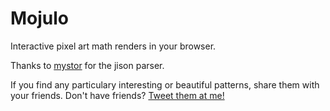 Mojulo
======
Interactive pixel art math renders in your browser. 



Thanks to [mystor](https://github.com/mystor) for the jison parser.

If you find any particulary interesting or beautiful patterns, share them with your friends. Don't have friends? [Tweet them at me!](https://twitter.com/MaxBittker)
